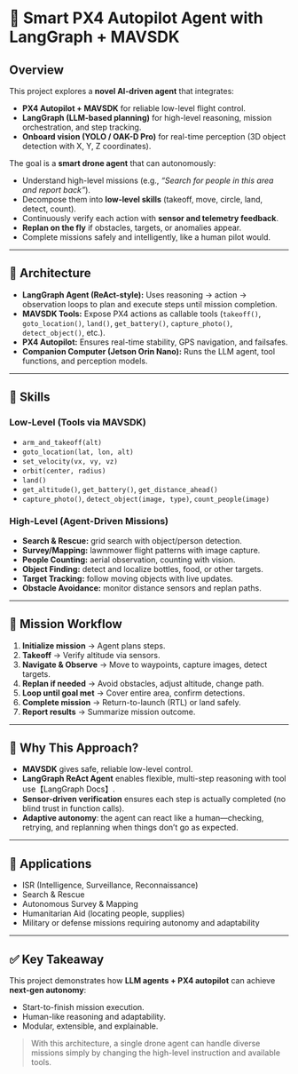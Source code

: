 # 🚁 Smart PX4 Autopilot Agent with LangGraph + MAVSDK

## Overview
This project explores a **novel AI-driven agent** that integrates:
- **PX4 Autopilot + MAVSDK** for reliable low-level flight control.
- **LangGraph (LLM-based planning)** for high-level reasoning, mission orchestration, and step tracking.
- **Onboard vision (YOLO / OAK-D Pro)** for real-time perception (3D object detection with X, Y, Z coordinates).

The goal is a **smart drone agent** that can autonomously:
- Understand high-level missions (e.g., *“Search for people in this area and report back”*).
- Decompose them into **low-level skills** (takeoff, move, circle, land, detect, count).
- Continuously verify each action with **sensor and telemetry feedback**.
- **Replan on the fly** if obstacles, targets, or anomalies appear.
- Complete missions safely and intelligently, like a human pilot would.

---

## 🔹 Architecture
- **LangGraph Agent (ReAct-style):** Uses reasoning → action → observation loops to plan and execute steps until mission completion.
- **MAVSDK Tools:** Expose PX4 actions as callable tools (`takeoff()`, `goto_location()`, `land()`, `get_battery()`, `capture_photo()`, `detect_object()`, etc.).
- **PX4 Autopilot:** Ensures real-time stability, GPS navigation, and failsafes.
- **Companion Computer (Jetson Orin Nano):** Runs the LLM agent, tool functions, and perception models.

---

## 🔹 Skills

### Low-Level (Tools via MAVSDK)
- `arm_and_takeoff(alt)`
- `goto_location(lat, lon, alt)`
- `set_velocity(vx, vy, vz)`
- `orbit(center, radius)`
- `land()`
- `get_altitude()`, `get_battery()`, `get_distance_ahead()`
- `capture_photo()`, `detect_object(image, type)`, `count_people(image)`

### High-Level (Agent-Driven Missions)
- **Search & Rescue:** grid search with object/person detection.
- **Survey/Mapping:** lawnmower flight patterns with image capture.
- **People Counting:** aerial observation, counting with vision.
- **Object Finding:** detect and localize bottles, food, or other targets.
- **Target Tracking:** follow moving objects with live updates.
- **Obstacle Avoidance:** monitor distance sensors and replan paths.

---

## 🔹 Mission Workflow
1. **Initialize mission** → Agent plans steps.
2. **Takeoff** → Verify altitude via sensors.
3. **Navigate & Observe** → Move to waypoints, capture images, detect targets.
4. **Replan if needed** → Avoid obstacles, adjust altitude, change path.
5. **Loop until goal met** → Cover entire area, confirm detections.
6. **Complete mission** → Return-to-launch (RTL) or land safely.
7. **Report results** → Summarize mission outcome.

---

## 🔹 Why This Approach?
- **MAVSDK** gives safe, reliable low-level control.
- **LangGraph ReAct Agent** enables flexible, multi-step reasoning with tool use【LangGraph Docs】.
- **Sensor-driven verification** ensures each step is actually completed (no blind trust in function calls).
- **Adaptive autonomy**: the agent can react like a human—checking, retrying, and replanning when things don’t go as expected.

---

## 🔹 Applications
- ISR (Intelligence, Surveillance, Reconnaissance)
- Search & Rescue
- Autonomous Survey & Mapping
- Humanitarian Aid (locating people, supplies)
- Military or defense missions requiring autonomy and adaptability

---

## ✅ Key Takeaway
This project demonstrates how **LLM agents + PX4 autopilot** can achieve **next-gen autonomy**:
- Start-to-finish mission execution.
- Human-like reasoning and adaptability.
- Modular, extensible, and explainable.

> With this architecture, a single drone agent can handle diverse missions simply by changing the high-level instruction and available tools.
